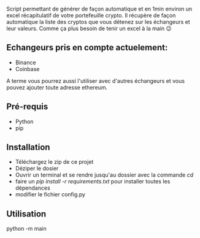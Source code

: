 Script permettant de générer de façon automatique et en 1min environ un excel récapitulatif de votre portefeuille crypto.
Il récupère de façon automatique la liste des cryptos que vous détenez sur les échangeurs et leur valeurs.
Comme ça plus besoin de tenir un excel à la main 😉


## Echangeurs pris en compte actuelement:
- Binance
- Coinbase

A terme vous pourrez aussi l'utiliser avec d'autres échangeurs et vous pouvez ajouter toute adresse ethereum.

## Pré-requis
- Python
- pip

## Installation
- Téléchargez le zip de ce projet
- Déziper le dosier
- Ouvrir un terminal et se rendre jusqu'au dossier avec la commande *cd*
- faire un *pip install -r requirements.txt* pour installer toutes les dépendances
- modifier le fichier config.py

## Utilisation
  python -m main
  
